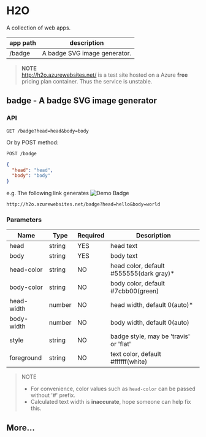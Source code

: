 # H2O

A collection of web apps.

app path | description
---- | ----
/badge | A badge SVG image generator.

> **NOTE**<br/>
> http://h2o.azurewebsites.net/ is a test site hosted on a Azure **free** pricing plan container. Thus the service is unstable.

## badge - A badge SVG image generator
### API

    GET /badge?head=head&body=body

Or by POST method:

    POST /badge

```json
{
  "head": "head",
  "body": "body"
}
```
e.g. The following link generates ![Demo Badge](http://h2o.azurewebsites.net/badge?head=hello&body=world)

    http://h2o.azurewebsites.net/badge?head=hello&body=world

### Parameters
Name | Type | Required | Description
---- | ---- | ---- | ----
head | string | YES | head text
body | string | YES | body text
head-color | string | NO | head color, default #555555(dark gray)*
body-color | string | NO | body color, default #7cbb00(green)
head-width | number | NO | head width, default 0(auto)*
body-width | number | NO | body width, default 0(auto)
style | string | NO | badge style, may be 'travis' or 'flat'
foreground | string | NO | text color, default #ffffff(white)

> NOTE<br/>
> - For convenience, color values such as `head-color` can be passed without '#' prefix.
> - Calculated text width is **inaccurate**, hope someone can help fix this.

## More...
